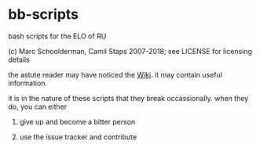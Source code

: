 bb-scripts
==========

bash scripts for the ELO of RU

(c) Marc Schoolderman, Camil Staps 2007-2018; see LICENSE for licensing details

the astute reader may have noticed the [Wiki](https://github.com/squell/bb-scripts/wiki). it may contain useful information.

it is in the nature of these scripts that they break occassionally. when they do, you can either

1. give up and become a bitter person

2. use the issue tracker and contribute
